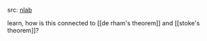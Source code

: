 src: [nlab](https://ncatlab.org/nlab/show/Dolbeault+theorem)

learn, how is this connected to [[de rham's theorem]] and [[stoke's theorem]]?